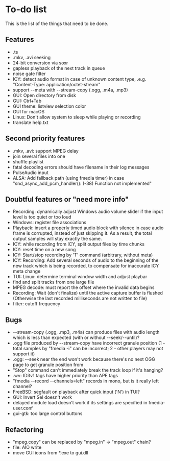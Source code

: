 # To-do list

This is the list of the things that need to be done.

## Features

* .ts
* .mkv, .avi seeking
* 24-bit conversion via soxr
* gapless playback of the next track in queue
* noise gate filter
* ICY: detect audio format in case of unknown content type, .e.g. "Content-Type: application/octet-stream"
* support --meta with --stream-copy (.ogg, .m4a, .mp3)
* GUI: Open directory from disk
* GUI: Ctrl+Tab
* GUI theme: listview selection color
* GUI for macOS
* Linux: Don't allow system to sleep while playing or recording
* translate help.txt


## Second priority features

* .mkv, .avi: support MPEG delay
* join several files into one
* shuffle playlist
* fatal decoding errors should have filename in their log messages
* PulseAudio input
* ALSA: Add fallback path (using fmedia timer) in case "snd_async_add_pcm_handler(): (-38) Function not implemented"


## Doubtful features or "need more info"

* Recording: dynamically adjust Windows audio volume slider if the input level is too quiet or too loud
* Windows: register file associations
* Playback: insert a properly timed audio block with silence in case audio frame is corrupted, instead of just skipping it.  As a result, the total output samples will stay exactly the same.
* ICY: while recording from ICY, split output files by time chunks
* ICY: reset time on a new song
* ICY: Start/stop recording by 'T' command (arbitrary, without meta)
* ICY: Recording: Add several seconds of audio to the beginning of the new track which is being recorded, to compensate for inaccurate ICY meta change
* TUI: Linux: determine terminal window width and adjust playbar
* find and split tracks from one large file
* MPEG decode: must report the offset where the invalid data begins
* Recording: Wait (don't finalize) until the active capture buffer is flushed (Otherwise the last recorded milliseconds are not written to file)
* filter: cutoff frequency


## Bugs

* --stream-copy (.ogg, .mp3, .m4a) can produce files with audio length which is less than expected (with or without --seek/--until)?
* .ogg file produced by --stream-copy have incorrect granule position (1 - total samples by "fmedia -i" can be incorrect;  2 - other players may not support it)
* .ogg: --seek near the end won't work because there's no next OGG page to get granule position from
* "Stop" command can't immediately break the track loop if it's hanging?
* .wv: ID3v1 tags have higher priority than APE tags
* "fmedia --record --channels=left" records in mono, but is it really left channel?
* FreeBSD: segfault on playback after quick input ('N') in TUI?
* GUI: Invert Sel doesn't work
* delayed module load doesn't work if its settings are specified in fmedia-user.conf
* gui-gtk: too large control buttons


## Refactoring

* "mpeg.copy" can be replaced by "mpeg.in" -> "mpeg.out" chain?
* file: AIO write
* move GUI icons from *.exe to gui.dll
